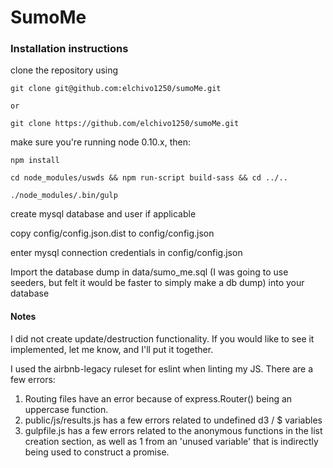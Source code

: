 # SumoMe

### Installation instructions

clone the repository using

    git clone git@github.com:elchivo1250/sumoMe.git

    or 

    git clone https://github.com/elchivo1250/sumoMe.git 

make sure you're running node 0.10.x, then: 

    npm install

    cd node_modules/uswds && npm run-script build-sass && cd ../..

    ./node_modules/.bin/gulp

create mysql database and user if applicable

copy config/config.json.dist to config/config.json

enter mysql connection credentials in config/config.json

Import the database dump in data/sumo_me.sql (I was going to use seeders, but felt it would be faster to simply make a db dump) into your database

#### Notes

I did not create update/destruction functionality. If you would like to see it implemented, let me know, and I'll put it together. 

I used the airbnb-legacy ruleset for eslint when linting my JS. There are a few errors:

1. Routing files have an error because of express.Router() being an uppercase function.
1. public/js/results.js has a few errors related to undefined d3 / $ variables
1. gulpfile.js has a few errors related to the anonymous functions in the list creation section, as well as 1 from an 'unused variable' that is indirectly being used to construct a promise.

